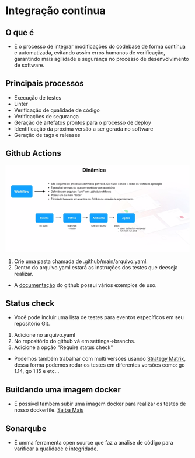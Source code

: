 # Integração contínua

## O que é
- É o processo de integrar modificações do codebase de forma contínua e automatizada, evitando assim erros humanos de verificação, garantindo mais agilidade e segurança no processo de desenvolvimento de software.

## Principais processos

- Execução de testes
- Linter
- Verificação de qualidade de código
- Verificações de segurança
- Geração de artefatos prontos para o processo de deploy
- Identificação da próxima versão a ser gerada no software
- Geração de tags e releases

## Github Actions 
![](https://github.com/PedroGuilhermeSilv/full-cycle/blob/develop/aulas/ci/img/githubactions.png)

1. Crie uma pasta chamada de .github/main/arquivo.yaml. 
2. Dentro do arquivo.yaml estará as instruções dos testes que deeseja realizar.
- A [documentação](https://docs.github.com/pt/actions) do github possui vários exemplos de uso. 

## Status check
- Você pode incluir uma lista de testes para eventos específicos em seu repositório Git. 
1. Adicione no arquivo.yaml
2. No repositório do github vá em settings->branchs.
3. Adicione a opção "Require status check"

- Podemos também trabalhar com multi versões usando [Strategy Matrix](https://docs.github.com/en/actions/using-jobs/using-a-matrix-for-your-jobs), dessa forma podemos rodar os testes em diferentes versões como: go 1.14, go 1.15 e etc...

## Buildando uma imagem docker

- É possível também subir uma imagem docker para realizar os testes de nosso dockerfile. [Saiba Mais](https://github.com/marketplace/actions/build-and-push-docker-images)

## Sonarqube
- É umma ferramenta open source que faz a análise de código para varificar a qualidade e integridade.